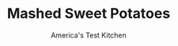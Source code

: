 ---
layout: ../../layouts/MarkdownPostLayout.astro
title: Mashed Sweet Potatoes
author: America's Test Kitchen
pubDate: 2023-03-15
description: "We didn’t want to mask the unique, earthy flavor of sweet potato. We wanted to highlight it."
image_url: https://res.cloudinary.com/hksqkdlah/image/upload/ar_1:1,c_fill,dpr_2.0,f_auto,fl_lossy.progressive.strip_profile,g_faces:auto,q_auto:low,w_344/42431-sfs-mashed-sweet-potatoes-master-6
tags: ["Side Dishes","American","Vegetables","Holiday","Thanksgiving"]
calories: 1211
protein: 3
carbohydrates: 47
fats: 
fiber: 7
ingredients: ["2 pounds, sweet potatoes, peeled and sliced ¼ inch thick","6 tablespoons, water","4 tablespoons, unsalted butter, cut into 4 pieces","1 teaspoon, sugar",", Salt and pepper"]
serves: 4
time: "40 minutes"
instructions: ["Combine potatoes, water, butter, sugar, 1 teaspoon salt, and ½ teaspoon pepper in large saucepan. Cover and cook over medium-low heat, stirring occasionally, until potatoes crumble easily when poked with paring knife, 25 to 30 minutes.","Remove from heat. Using potato masher, mash potatoes thoroughly until smooth and no lumps remain. Season with salt and pepper to taste. Serve."]
nutrition: ["778 mg Potassium","111 mg Phosphorus","75 mg Calcium","1 mg Iron","58 mg Magnesium","616 mg Sodium","11 g Fat","1 mg Niacin (B3)","2 g Monounsaturated","5 mg Vitamin C","30 mg Cholesterol","7 g Saturated","7 g Fiber","25 µg Folate (food)","10 g Sugars","6 µg Vitamin K","200 g Water","47 g Carbs","25 µg Folate equivalent (total)","3 g Protein","1705 µg Vitamin A","302 kcal Energy","1 g Sugars, added","1211 calories"]
notes: "This recipe can be easily doubled and prepared in a Dutch oven; increase the cooking time to 40 to 50 minutes."
---